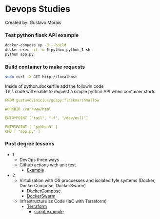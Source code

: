 # Devops Studies

Created by: Gustavo Morais

### Test python flask API example
```sh
docker-compose up -d --build
docker exec -it -u 0 python_python_1 sh
python app.py
```

### Build container to make requests
```sh
sudo curl -X GET http://localhost
```
Inside of python.dockerfile add the followin code <br>
This code will enable to request a simple python API when container starts
```yaml
FROM gustavovinicius/guspy:flaskmarshmallow

WORKDIR /var/www/html

ENTRYPOINT ["tail", "-f", "/dev/null"]

ENTRYPOINT [ "python3" ]
CMD [ "app.py" ]
```
### Post degree lessons
- 1
    - DevOps three ways
    - Github actions with unit test
        - [Example](.github/workflows/first_job.yml)
- 2
    - Virtulization with OS proccesses and isolated fyle systems (Docker, DockerCompose, DockerSwarm)
        - [DockerCompose](docker-compose.yaml)
        - [DockerSwarm](DockerSwarm.md)
    - Infrastructure as Code (IaC with Terraform)
        - [Terraform](terraform.md)
            - [script example](main.tf)
